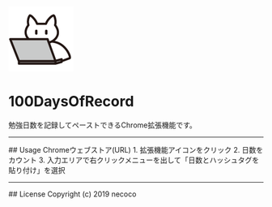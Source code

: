 ![100DaysOfRecord Neco](https://github.com/necocon/100DaysOfRecord/blob/readme/icon/cat_pc_icon_128.png?raw=true "100DaysOfRecord Neco")

# 100DaysOfRecord
勉強日数を記録してペーストできるChrome拡張機能です。

<hr>
## Usage
Chromeウェブストア(URL)
1. 拡張機能アイコンをクリック
2. 日数をカウント
3. 入力エリアで右クリックメニューを出して「日数とハッシュタグを貼り付け」を選択

<hr>
## License
Copyright (c) 2019 necoco
